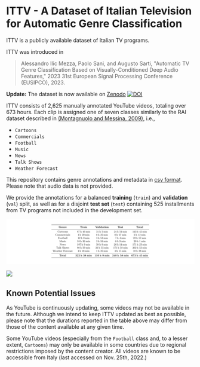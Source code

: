 # ITTV - A Dataset of Italian Television for Automatic Genre Classification

ITTV is a publicly available dataset of Italian TV programs.

ITTV was introduced in 

> Alessandro Ilic Mezza, Paolo Sani, and Augusto Sarti, "Automatic TV Genre Classification Based on Visually-Conditioned Deep Audio Features," 2023 31st European Signal Processing Conference (EUSIPCO), 2023.

__Update:__ The dataset is now available on [Zenodo](https://zenodo.org/record/8027327) [![DOI](https://zenodo.org/badge/DOI/10.5281/zenodo.8027327.svg)](https://doi.org/10.5281/zenodo.8027327)


ITTV consists of 2,625 manually annotated YouTube videos, totaling over 673 hours. Each clip is assigned one of seven classes similarly to the 
RAI dataset described in [(Montagnuolo and Messina, 2009)](https://link.springer.com/article/10.1007/s11042-008-0222-3), i.e.,

* `Cartoons`
* `Commercials`
* `Football`
* `Music`
* `News`
* `Talk Shows`
* `Weather Forecast`

This repository contains genre annotations and metadata in [csv format](https://github.com/polimi-ispl/ITTV/blob/main/ittv.csv). Please note that audio data is not provided.

We provide the annotations for a balanced **training** (`train`) and **validation** (`val`) split, 
as well as for a disjoint **test set** (`test`) containing 525 installments from 
TV programs not included in the development set.

![](https://github.com/polimi-ispl/ITTV/blob/main/images/duration_table.png)

![](https://github.com/polimi-ispl/ITTV/blob/main/images/duration_boxplot.png)

## Known Potential Issues

As YouTube is continuously updating, some videos may not be available in the future. Although we intend to keep ITTV updated as best as possible, please note that the durations reported in the table above may differ from those of the content available at any given time.

Some YouTube videos (especially from the `Football` class and, to a lesser extent, `Cartoons`) may only be available in some countries due to regional restrictions imposed by the content creator. All videos are known to be accessible from Italy (last accessed on Nov. 25th, 2022.)
